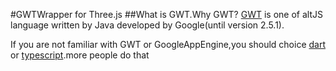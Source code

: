 #GWTWrapper for Three.js
##What is GWT.Why GWT?
<a href="http://www.gwtproject.org/">GWT</a> is one of altJS language written by Java developed by Google(until version 2.5.1).

If you are not familiar with GWT or GoogleAppEngine,you should choice <a href="https://github.com/threeDart/three.dart">dart</a> or <a href="https://github.com/borisyankov/DefinitelyTyped/tree/master/threejs">typescript</a>.more people do that